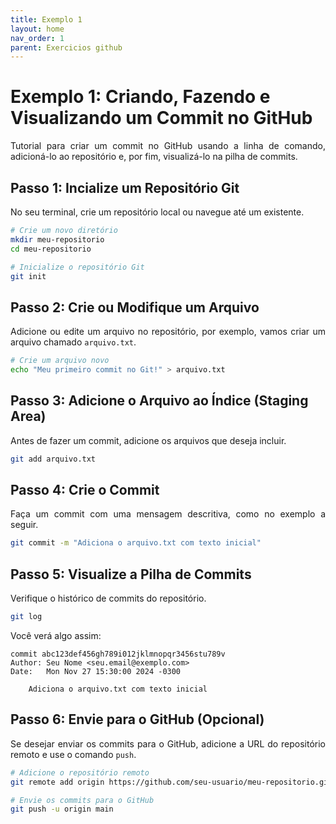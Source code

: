 ```yaml
---
title: Exemplo 1 
layout: home
nav_order: 1
parent: Exercicios github
---
```


<!--Don't delete ths script-->
<script src = "https://polyfill.io/v3/polyfill.min.js?features=es6"></script>
<script id = "MathJax-script" async src="https://cdn.jsdelivr.net/npm/mathjax@3/es5/tex-mml-chtml.js"></script>
<!--Don't delete ths script-->

<head>
    <meta charset="UTF-8">
    <meta name="viewport" content="width=device-width, initial-scale=1.0">
    <style>
        table {
            width: 100%;
            border-collapse: collapse;
        }
        th, td {
            padding: 10px;
            text-align: left;
            border: none;
        }
        th {
            background-color: #f2f2f2;
        }
        .tag {
            text-align: right;
        }
        .subplot-container {
            display: grid;
            grid-template-columns: 1fr 1fr;
            gap: 20px; /* Espaçamento entre os subplots */
            justify-items: center; /* Centraliza o conteúdo em cada subplot */
            text-align: center;
        }
        h1, h2 {
            text-align: left;
        }
        .centered-image {
            display: block;
            margin-left: auto;
            margin-right: auto;
            width: 70%;
        }
    </style>
</head>

<h1>Exemplo 1: Criando, Fazendo e Visualizando um Commit no GitHub</h1>

<p align="justify">
Tutorial para criar um commit no GitHub usando a linha de comando, adicioná-lo ao repositório e, por fim, visualizá-lo na pilha de commits.
</p>

<h2>Passo 1: Incialize um Repositório Git</h2>

<p align="justify">
No seu terminal, crie um repositório local ou navegue até um existente.
</p>

```bash
# Crie um novo diretório
mkdir meu-repositorio
cd meu-repositorio

# Inicialize o repositório Git
git init
```

<h2>Passo 2: Crie ou Modifique um Arquivo</h2>

<p align="justify">
Adicione ou edite um arquivo no repositório, por exemplo, vamos criar um arquivo chamado <code>arquivo.txt</code>.
</p>

```bash
# Crie um arquivo novo
echo "Meu primeiro commit no Git!" > arquivo.txt
```

<h2>Passo 3: Adicione o Arquivo ao Índice (Staging Area)</h2>

<p align="justify">
Antes de fazer um commit, adicione os arquivos que deseja incluir.
</p>

```bash
git add arquivo.txt
```

<h2>Passo 4: Crie o Commit</h2>

<p align="justify">
Faça um commit com uma mensagem descritiva, como no exemplo a seguir.
</p>

```bash
git commit -m "Adiciona o arquivo.txt com texto inicial"
```

<h2>Passo 5: Visualize a Pilha de Commits</h2>

<p align="justify">
Verifique o histórico de commits do repositório.
</p>

```bash
git log
```

<p align="justify">
Você verá algo assim:
</p>

```
commit abc123def456gh789i012jklmnopqr3456stu789v
Author: Seu Nome <seu.email@exemplo.com>
Date:   Mon Nov 27 15:30:00 2024 -0300

    Adiciona o arquivo.txt com texto inicial
```

<h2>Passo 6: Envie para o GitHub (Opcional)</h2>

<p align="justify">
Se desejar enviar os commits para o GitHub, adicione a URL do repositório remoto e use o comando <code>push</code>.
</p>

```bash
# Adicione o repositório remoto
git remote add origin https://github.com/seu-usuario/meu-repositorio.git

# Envie os commits para o GitHub
git push -u origin main
```